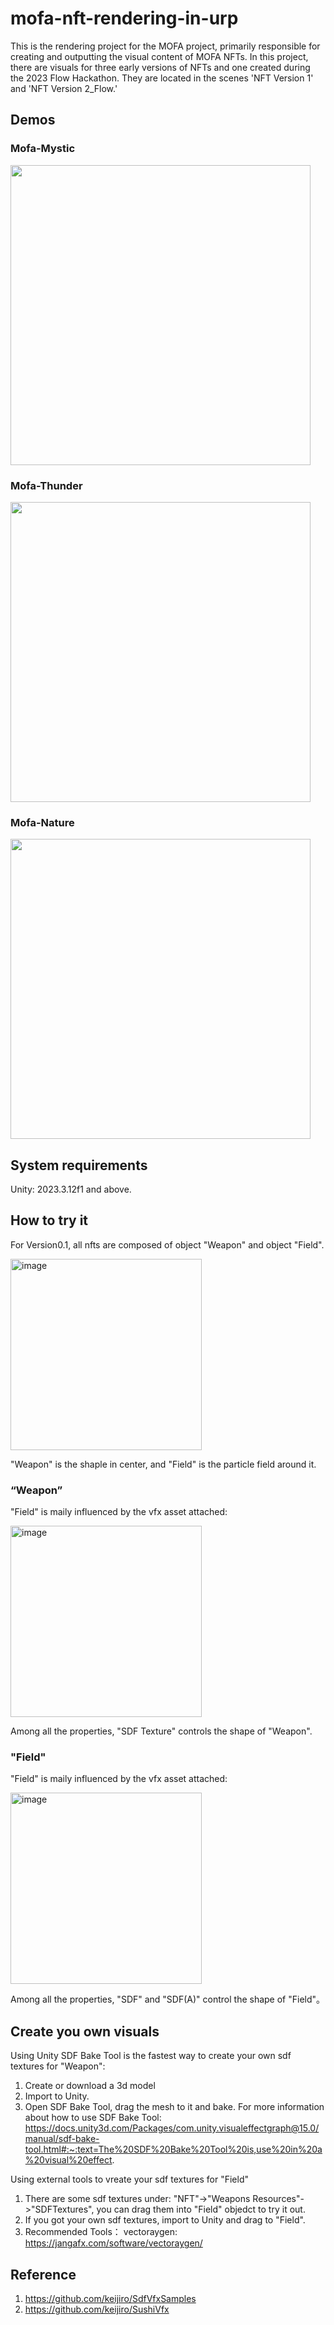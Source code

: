 # mofa-nft-rendering-in-urp
This is the rendering project for the MOFA project, primarily responsible for creating and outputting the visual content of MOFA NFTs. In this project, there are visuals for three early versions of NFTs and one created during the 2023 Flow Hackathon. They are located in the scenes 'NFT Version 1' and 'NFT Version 2_Flow.'

## Demos

### Mofa-Mystic
<img src="Documentation~/images/mystic.avif" width="480" />


### Mofa-Thunder
<img src="Documentation~/images/thunder.avif" width="480" />



### Mofa-Nature
<img src="Documentation~/images/nature.avif" width="480" />


## System requirements

Unity: 2023.3.12f1 and above.

## How to try it

For Version0.1, all nfts are composed of object "Weapon" and object "Field".

<img width="306" alt="image" src="Documentation~/images/01.png">

"Weapon" is the shaple in center, and "Field" is the particle field around it.

### “Weapon”

"Field" is maily influenced by the vfx asset attached:

<img width="306" alt="image" src="Documentation~/images/02.png">


Among all the properties, "SDF Texture" controls the shape of "Weapon".

### "Field"

"Field" is maily influenced by the vfx asset attached:

<img width="306" alt="image" src="Documentation~/images/03.png">


Among all the properties, "SDF" and "SDF(A)" control the shape of "Field"。

## Create you own visuals

Using Unity SDF Bake Tool is the fastest way to create your own sdf textures for "Weapon":

1. Create or download a 3d model
2. Import to Unity.
3. Open SDF Bake Tool, drag the mesh to it and bake.
For more information about how to use SDF Bake Tool: https://docs.unity3d.com/Packages/com.unity.visualeffectgraph@15.0/manual/sdf-bake-tool.html#:~:text=The%20SDF%20Bake%20Tool%20is,use%20in%20a%20visual%20effect.


Using external tools to vreate your sdf textures for "Field"

1. There are some sdf textures under: "NFT"->"Weapons Resources"->"SDFTextures", you can drag them into "Field" objedct to try it out. 
2. If you got your own sdf textures, import to Unity and drag to "Field".
3. Recommended Tools：
  vectoraygen: https://jangafx.com/software/vectoraygen/

## Reference

1. https://github.com/keijiro/SdfVfxSamples
2. https://github.com/keijiro/SushiVfx
